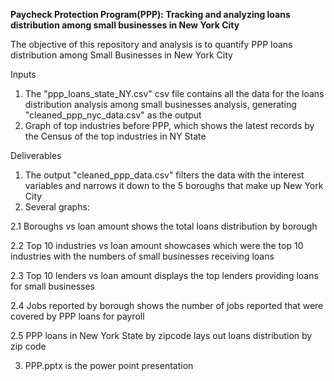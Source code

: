 
**Paycheck Protection Program(PPP): Tracking and analyzing loans distribution among small businesses in New York City**

The objective of this repository and analysis is to quantify PPP loans distribution among Small Businesses in New York City

Inputs
1. The "ppp_loans_state_NY.csv" csv file contains all the data for the loans distribution analysis among small businesses analysis, 
generating "cleaned_ppp_nyc_data.csv" as the output
2. Graph of top industries before PPP, which shows the latest records by the Census of the top industries in NY State

Deliverables
1. The output "cleaned_ppp_data.csv"  filters the data with the interest variables and narrows it down to the 5 boroughs that make up New York City 
2. Several graphs:

  2.1 Boroughs vs loan amount shows the total loans distribution by borough
  
  2.2 Top 10 industries vs loan amount showcases which were the top 10 industries with the numbers of small businesses receiving loans
  
  2.3 Top 10 lenders vs loan amount displays the top lenders providing loans for small businesses
  
  2.4 Jobs reported by borough shows the number of jobs reported that were covered by PPP loans for payroll
  
  2.5 PPP loans in New York State by zipcode lays out loans distribution by zip code
  
3. PPP.pptx is the power point presentation 





